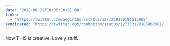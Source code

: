```yaml
---
date: '2020-06-29T10:06:10+01:00'
links:
  - 'https://twitter.com/aegirthor/status/1277319190194515968'
syndicated: 'https://twitter.com/roobottom/status/1277531291869679617'
---
```

Now THIS is creative. Lovely stuff. 
